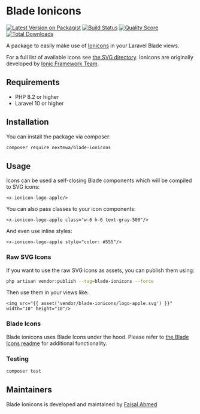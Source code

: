 # Blade Ionicons

[![Latest Version on Packagist](https://img.shields.io/packagist/v/faisal50x/blade-ionicons.svg?style=flat-square)](https://packagist.org/packages/faisal50x/blade-ionicons)
[![Build Status](https://img.shields.io/travis/faisal50x/blade-ionicons/master.svg?style=flat-square)](https://travis-ci.org/faisal50x/blade-ionicons)
[![Quality Score](https://img.shields.io/scrutinizer/g/faisal50x/blade-ionicons.svg?style=flat-square)](https://scrutinizer-ci.com/g/faisal50x/blade-ionicons)
[![Total Downloads](https://img.shields.io/packagist/dt/faisal50x/blade-ionicons.svg?style=flat-square)](https://packagist.org/packages/faisal50x/blade-ionicons)

A package to easily make use of [Ionicons](https://ionicons.com) in your Laravel Blade views.

For a full list of available icons see [the SVG directory](./resources/svg). Ionicons are originally developed by [Ionic Framework Team](https://ionicframework.com).

## Requirements

- PHP 8.2 or higher
- Laravel 10 or higher
## Installation

You can install the package via composer:

```bash
composer require nextmwa/blade-ionicons
```

## Usage
Icons can be used a self-closing Blade components which will be compiled to SVG icons:

```blade
<x-ionicon-logo-apple/>
```

You can also pass classes to your icon components:

```blade
<x-ionicon-logo-apple class="w-6 h-6 text-gray-500"/>
```

And even use inline styles:

```blade
<x-ionicon-logo-apple style="color: #555"/>
```

### Raw SVG Icons

If you want to use the raw SVG icons as assets, you can publish them using:

```bash
php artisan vendor:publish --tag=blade-ionicons --force
```

Then use them in your views like:

```blade
<img src="{{ asset('vendor/blade-ionicons/logo-apple.svg') }}" width="10" height="10"/>
```

### Blade Icons

Blade ionicons uses Blade Icons under the hood. Please refer to [the Blade Icons readme](https://github.com/blade-ui-kit/blade-icons) for additional functionality.

### Testing

``` bash
composer test
```

## Maintainers
Blade Ionicons is developed and maintained by [Faisal Ahmed](https://linkedin.com/in/Faisal50x)

